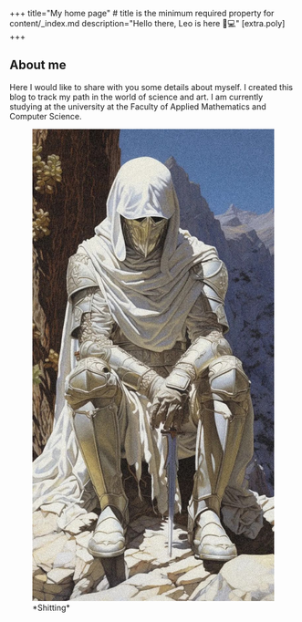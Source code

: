 +++
title="My home page" # title is the minimum required property for content/_index.md
description="Hello there, Leo is here 🚄💻"
[extra.poly]
+++

## About me

Here I would like to share with you some details about myself.
I created this blog to track my path in the world of science and art. I am currently studying at the university at the Faculty of Applied Mathematics and Computer Science. 

<figure>
  <img src="DarkFantasyArtwork.jpg"/>
  <figcaption>*Shitting*</figcaption>
</figure>
